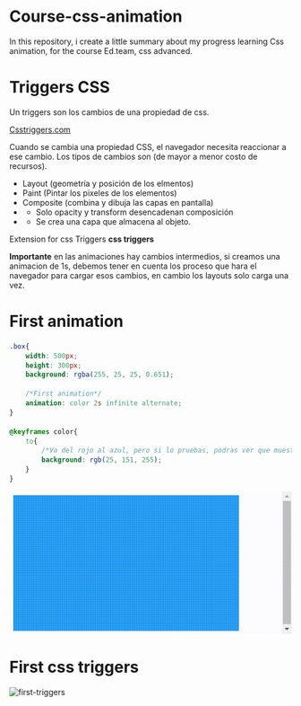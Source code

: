 # Course-css-animation

In this repository, i create a little summary about my progress learning Css animation, for the course Ed.team, css advanced.

# Triggers CSS

Un triggers son los cambios de una propiedad de css.

[Csstriggers.com](https://csstriggers.com/)

Cuando se cambia una propiedad CSS, el navegador necesita reaccionar a ese cambio. Los tipos de cambios son (de mayor a menor costo de recursos).

- Layout (geometría y posición de los elmentos)
- Paint (Pintar los pixeles de los elementos)
- Composite (combina y dibuja las capas en pantalla)
- - Solo opacity y transform desencadenan composición
- - Se crea una capa que almacena al objeto.

Extension for css Triggers **css triggers**

**Importante** en las animaciones hay cambios intermedios, si creamos una animacion de 1s, debemos tener en cuenta los proceso que hara el navegador para cargar esos cambios, en cambio los layouts solo carga una vez.

# First animation

```css
.box{
    width: 500px;
    height: 300px;
    background: rgba(255, 25, 25, 0.651);

    /*First animation*/
    animation: color 2s infinite alternate;
}

@keyframes color{
    to{
        /*Va del rojo al azul, pero si lo pruebas, podras ver que muestra colores intermedios, esta parte debemos entenderla, saber si usa la gpu del equipo, si colocas el estado inicial, y final, y los intermedios que no definas, el navegador lo hara por default*/
        background: rgb(25, 151, 255);
    }
}
```

![first-animation](https://github.com/g4brieljs/Course-css-animation/blob/master/01-First-animation/first-animation.gif)

# First css triggers

![first-triggers](https://github.com/g4brieljs/Course-css-animation/blob/master/01-First-animation/first.gif)